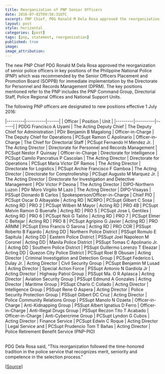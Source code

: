 ```yaml
---
title: Reorganization of PNP Senior Officers
date: 2016-07-02T09:56:31UTC
excerpt: PNP Chief, PDG Ronald M Dela Rosa approved the reorganization of senior police officers in key positions of the PNP Command Group, Directorial Staff, Police Regional Offices and National Support Units.
layout: post
style: horizontal
categories: [post]
tags: [pnp, statement, reorganization]
published: true
image: 
image_attribution: 
---
```


The new PNP Chief PDG Ronald M Dela Rosa approved the reorganization of senior police officers in key positions of the Philippine National Police (PNP) which was recommended by the Senior Officers Placement and Promotion Board (SOPPB) for immediate implementation by the Directorate for Personnel and Records Management (DPRM). The key positions mentioned refer to the PNP includes the PNP Command Group, Directorial Staff, Police Regional Offices and National Support Units.

The following PNP officers are designated to new positions effective 1 July 2016:

|---------|----------|------|
| Officer | Position | Unit |
|---------|----------|------|
| PDDG Francisco A Uyami | The Acting Deputy Chief | The Deputy Chief for Administration
| PDir Benjamin B Magalong | Officer-in-Charge | The Deputy Chief for Operations
| PCSupt Ramon C Apolinario | Officer-in-Charge | The Chief for Directorial Staff
| PCSupt Fernando H Mendez Jr. | The Acting Director | Directorate for Personnel and Records Management
| PCSupt Nestor F Quinsay | Officer-in-Charge | Directorate for Intelligence
| PCSupt Camilo Pancratius P Cascolan | The Acting Director | Directorate for Operations
| PCSupt Maria Victor DF Ramos | The Acting Director | Directorate for Logistics
| PCSupt Archie Francisco F Gamboa | The Acting Director | Directorate for Comptrollership
| PCSupt  Augusto M Marquez Jr. | The Acting Director | Directorate for Investigation and Detective Management
| PDir Victor P Deona | The Acting Director | DIPO-Northern Luzon
| PDir Moro Virgilio M Lazo | The Acting Director | DIPO-Visayas
| PSSupt Dionardo B Carlos | Spokesperson/Officer-in-Charge | Chief PIO
| PCSupt Oscar D Albayalde | Acting RD | NCRPO
| PCSupt Gilbert C Sosa | Acting RD | PRO 2
| PCSupt Wilben M Mayor | Acting RD | PRO 4B
| PCSupt Melvin Ramon G Buenafe | Acting RD | PRO 5
| PCSupt Jose L Gentiles | Acting RD | PRO 6
| PCSupt Noli G Taliño | Acting RD | PRO 7
| PCSupt Elmer C Beltejar | Acting RD | PRO 8
| PCSupt Agripino G Javier | Acting RD | PRO ARMM
| PCSupt Elmo Francis O Sarona | Acting RD | PRO COR
| PSSupt Roberto B Fajardo | Acting DD | Northern Police District
| PSSupt Romulo E Sapitula | Acting DD | Eastern Police District
| PSSupt Joel Napoleon M Coronel | Acting DD | Manila Police District
| PSSupt Tomas C Apolinario Jr. | Acting DD | Southern Police District
| PSSupt Guillermo Lorenzo T Eleazar | Acting DD | Quezon City Police District
| PCSupt Roel B Obusan | Acting Director | Criminal Investigation and Detection Group
| PCSupt Federico L Dulay Jr. | Acting Director | Civil Security Group
| PCSupt Benjamin M Lusad | Acting Director | Special Action Force
| PSSupt Antonio N Gardiola Jr | Acting Director | Highway Patrol Group
| PSSupt Ma. O R Aplasca | Acting Director | Aviation Security Group
| PSSupt Edmund A Gonzales | Acting Director | Maritime Group
| PSSupt Charlo C Collado | Acting Director | Intelligence Group
| PSSupt Rene O Aspera | Acting Director | Police Security Protection Group
| PSSupt Gilbert DC Cruz | Acting Director | Police Community Relations Group
| PSSupt Manolo N Ozaeta | Officer-in-Charge | Anti-Kidnapping Group
| PSSupt Albert Ignatius D Ferro | Officer-in-Charge | Anti-Illegal Drugs Group
| PSSupt Reczon Tito T Acabado | Officer-in-Charge | Anti-Cybercrime Group
| PCSupt Lyndon G Cubos | Acting Director | Finance Service
| PCSupt Edwin C Roque | Acting Director | Legal Service and
| PCSupt Prudencio Tom T Bañas | Acting Director | Police Retirement Benefit Service (PNP-PIO)

<br/>
PDG Dela Rosa said, "This reorganization followed the time-honored tradition in the police service that recognizes merit, seniority and competence in the selection process."

[[Source](http://pnp.gov.ph/portal/index.php/press-news-releases/features/3432-dela-rosa-names-new-officials-to-team-pnp)]